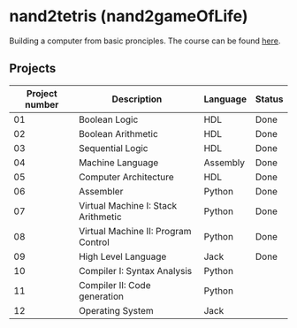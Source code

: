 # nand2tetris (nand2gameOfLife)

Building a computer from basic pronciples. The course can be found [here](https://www.nand2tetris.org/).

## Projects
| Project number | Description | Language | Status |
| ----------- | ----------- | --- | --- |
| 01 | Boolean Logic | HDL | Done |
| 02 | Boolean Arithmetic | HDL | Done |
| 03 | Sequential Logic | HDL | Done |
| 04 | Machine Language| Assembly | Done |
| 05 | Computer Architecture| HDL | Done |
| 06 | Assembler| Python | Done |
| 07 | Virtual Machine I: Stack Arithmetic| Python| Done |
| 08 | Virtual Machine II: Program Control| Python | Done |
| 09 | High Level Language| Jack | Done |
| 10 | Compiler I: Syntax Analysis| Python | |
| 11 | Compiler II: Code generation| Python | |
| 12 | Operating System| Jack | |
